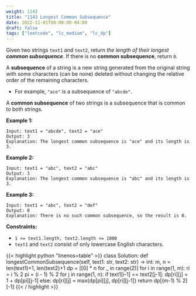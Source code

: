 ```yaml
---
weight: 1143
title: "1143 Longest Common Subsequence"
date: 2022-11-01T00:00:00-04:00
draft: false
tags: ["leetcode", "lc_medium", "lc_dp"]
---
```


Given two strings `text1` and `text2`, return _the length of their longest **common subsequence**_. If there is no **common subsequence**, return `0`.

A **subsequence** of a string is a new string generated from the original string with some characters (can be none) deleted without changing the relative order of the remaining characters.

- For example, `"ace"` is a subsequence of `"abcde"`.

A **common subsequence** of two strings is a subsequence that is common to both strings.

**Example 1:**
```
Input: text1 = "abcde", text2 = "ace" 
Output: 3  
Explanation: The longest common subsequence is "ace" and its length is 3.
```
**Example 2:**
```
Input: text1 = "abc", text2 = "abc"
Output: 3
Explanation: The longest common subsequence is "abc" and its length is 3.
```
**Example 3:**
```
Input: text1 = "abc", text2 = "def"
Output: 0
Explanation: There is no such common subsequence, so the result is 0.
```

**Constraints:**
- `1 <= text1.length, text2.length <= 1000`
- `text1` and `text2` consist of only lowercase English characters.

<div class="tabs"></div>
<div class="tab-content">
<div id="python" class="lang">
{{< highlight python "linenos=table" >}}
class Solution:
    def longestCommonSubsequence(self, text1: str, text2: str) -> int:
        m, n = len(text1)+1, len(text2)+1
        dp = [[0] * n for _ in range(2)]
        for i in range(1, m):
            ri = i % 2
            pi = (i - 1) % 2
            for j in range(1, n):
                if text1[i-1] == text2[j-1]:
                    dp[ri][j] = 1 + dp[pi][j-1]
                else:
                    dp[ri][j] = max(dp[pi][j], dp[ri][j-1])
        return dp[(m-1) % 2][-1]
{{< / highlight >}}
</div>
</div>

